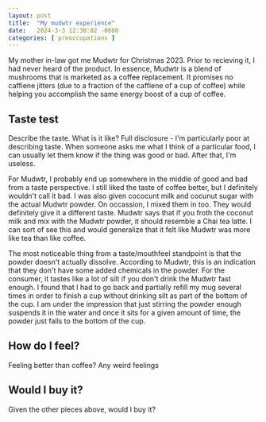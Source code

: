 ```yaml
---
layout: post
title:  "My mudwtr experience"
date:   2024-3-3 12:30:02 -0600
categories: [ preoccupations ]
---
```


My mother in-law got me Mudwtr for Christmas
2023. Prior to recieving it, I had never
heard of the product. In essence, Mudwtr is a
blend of mushrooms that is marketed
as a coffee replacement. It promises 
no caffiene jitters (due to a fraction of 
the caffiene of a cup of coffee) while 
helping you accomplish the same energy boost
of a cup of coffee.

## Taste test
<todo>Describe the taste. What is it like? </todo>
Full disclosure - I'm particularly poor at 
describing taste. When someone asks me what I think
of a particular food, I can usually let them know
if the thing was good or bad. After that, I'm 
useless.

For Mudwtr, I probably end up somewhere in the
middle of good and bad from a taste perspective. 
I still liked the taste 
of coffee better, but I definitely wouldn't call it
bad. I was also given cococunt milk and cocunut sugar
with the actual Mudwtr powder. On occassion, I 
mixed them in too. They would definitely give
it a different taste. Mudwtr says that
if you froth the coconut milk and mix with the 
Mudwtr powder, it should resemble a Chai tea latte.
I can sort of see this and would generalize that
it felt like Mudwtr was more like tea than like
coffee. 

The most noticeable thing from a taste/mouthfeel 
standpoint is that the powder doesn't actually
dissolve. According to Mudwtr, this is an indication
that they don't have some added chemicals in the
powder. For the consumer, it tastes like a lot of 
silt if you don't drink the Mudwtr fast enough. I 
found that I had to go back and partially refill
my mug several times in order to finish a cup 
without drinking silt as part of the bottom of the
cup. I am under the impression that just stirring
the powder enough suspends it in the water and once
it sits for a given amount of time, the powder just
falls to the bottom of the cup. 

## How do I feel?
<todo>Feeling better than coffee? Any weird feelings</todo>

## Would I buy it?
<todo>Given the other pieces above, would I buy it?</todo>
